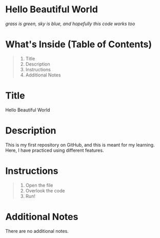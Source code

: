 # Hello Beautiful World
*grass is green, sky is blue, and hopefully this code works too*

# **What's Inside (Table of Contents)**
> 1. Title
> 2. Description
> 3. Instructions
> 4. Additional Notes

# **Title**
Hello Beautiful World

# **Description**
This is my first repository on GitHub, and this is meant for my learning. Here, I have practiced using different features. 

# **Instructions**
>1. Open the file
>2. Overlook the code
>3. Run!

# **Additional Notes**
There are no additional notes.
